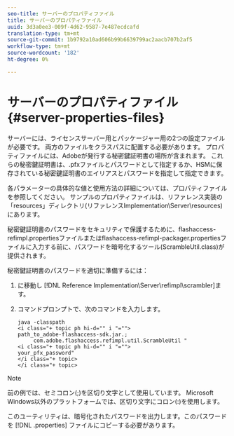 ```yaml
---
seo-title: サーバーのプロパティファイル
title: サーバーのプロパティファイル
uuid: 3d3a0ee3-009f-4d62-9587-7e487ecdcafd
translation-type: tm+mt
source-git-commit: 1b9792a10ad606b99b6639799ac2aacb707b2af5
workflow-type: tm+mt
source-wordcount: '182'
ht-degree: 0%

---
```



# サーバーのプロパティファイル {#server-properties-files}

サーバーには、ライセンスサーバー用とパッケージャー用の2つの設定ファイルが必要です。 両方のファイルをクラスパスに配置する必要があります。 プロパティファイルには、Adobeが発行する秘密鍵証明書の場所が含まれます。 これらの秘密鍵証明書は、.pfxファイルとパスワードとして指定するか、HSMに保存されている秘密鍵証明書のエイリアスとパスワードを指定して指定できます。

各パラメーターの具体的な値と使用方法の詳細については、プロパティファイルを参照してください。 サンプルのプロパティファイルは、リファレンス実装の「resources」ディレクトリ(リファレンスImplementation\Server\resources)にあります。

秘密鍵証明書のパスワードをセキュリティで保護するために、flashaccess-refimpl.propertiesファイルまたはflashaccess-refimpl-packager.propertiesファイルに入力する前に、パスワードを暗号化するツール(ScrambleUtil.class)が提供されます。

秘密鍵証明書のパスワードを適切に準備するには：

1. に移動し [!DNL Reference Implementation\Server\refimpl\scrambler]ます。
1. コマンドプロンプトで、次のコマンドを入力します。

   ```
   java -classpath  
   <i class="+ topic ph hi-d="" i "="">
   path_to_adobe-flashaccess-sdk.jar.; 
        com.adobe.flashaccess.refimpl.util.ScrambleUtil " 
   <i class="+ topic ph hi-d="" i "="">
   your_pfx_password" 
   </i class="+ topic> 
   </i class="+ topic>
   ```

>[!NOTE]
>
>前の例では、セミコロン(;)を区切り文字として使用しています。 Microsoft Windows以外のプラットフォームでは、区切り文字にコロン(:)を使用します。

このユーティリティは、暗号化されたパスワードを出力します。このパスワードを [!DNL .properties] ファイルにコピーする必要があります。
